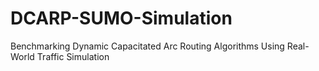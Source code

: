 # DCARP-SUMO-Simulation
Benchmarking Dynamic Capacitated Arc Routing Algorithms Using Real-World Traffic Simulation
